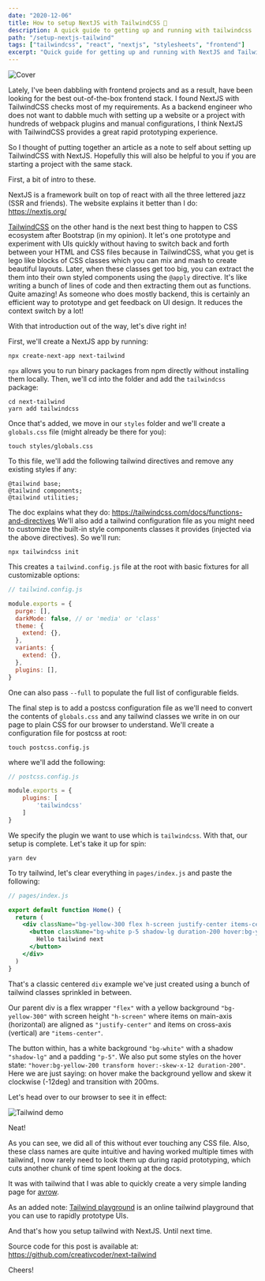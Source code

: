 ```yaml
---
date: "2020-12-06"
title: How to setup NextJS with TailwindCSS 🌊
description: A quick guide to getting up and running with tailwindcss
path: "/setup-nextjs-tailwind"
tags: ["tailwindcss", "react", "nextjs", "stylesheets", "frontend"]
excerpt: "Quick guide for getting up and running with NextJS and TailwindCSS"
---
```


![Cover](https://dev-to-uploads.s3.amazonaws.com/i/wkne1amv5nhxnp1553ps.png)

Lately, I've been dabbling with frontend projects and as a result, have been looking for the best out-of-the-box frontend stack. I found NextJS with TailwindCSS checks most of my requirements. As a backend engineer who does not want to dabble  much with setting up a website or a project with hundreds of webpack plugins and manual configurations, I think NextJS with TailwindCSS provides a great rapid prototyping experience.

So I thought of putting together an article as a note to self about setting up TailwindCSS with NextJS. Hopefully this will also be helpful to you if you are starting a project with the same stack.

First, a bit of intro to these. 

NextJS is a framework built on top of react with all the three lettered jazz (SSR and friends). The website explains it better than I do: https://nextjs.org/

[TailwindCSS](https://www.youtube.com/watch?v=3u_vIdnJYLc&t=10s) on the other hand is the next best thing to happen to CSS ecosystem after Bootstrap (in my opinion). It let's one prototype and experiment with UIs quickly without having to switch back and forth between your HTML and CSS files because in TailwindCSS, what you get is lego like blocks of CSS classes which you can mix and mash to create beautiful layouts. Later, when these classes get too big, you can extract the them into their own styled components using the `@apply` directive. It's like writing a bunch of lines of code and then extracting them out as functions. Quite amazing! As someone who does mostly backend, this is certainly an efficient way to prototype and get feedback on UI design. It reduces the context switch by a lot!

With that introduction out of the way, let's dive right in!

First, we'll create a NextJS app by running:

```
npx create-next-app next-tailwind
```

`npx` allows you to run binary packages from npm directly without installing them locally. Then, we'll cd into the folder and add the `tailwindcss` package:

```
cd next-tailwind
yarn add tailwindcss
```

Once that's added, we move in our `styles` folder and we'll create a `globals.css` file (might already be there for you):

```
touch styles/globals.css
```

To this file, we'll add the following tailwind directives and remove any existing styles if any:

```
@tailwind base;
@tailwind components;
@tailwind utilities;
```

The doc explains what they do: https://tailwindcss.com/docs/functions-and-directives
We'll also add a tailwind configuration file as you might need to customize the built-in style components classes it provides (injected via the above directives). So we'll run:

```
npx tailwindcss init
```

This creates a `tailwind.config.js` file at the root with basic fixtures for all customizable options:

```js
// tailwind.config.js

module.exports = {
  purge: [],
  darkMode: false, // or 'media' or 'class'
  theme: {
    extend: {},
  },
  variants: {
    extend: {},
  },
  plugins: [],
}

```

One can also pass `--full` to populate the full list of configurable fields.

The final step is to add a postcss configuration file as we'll need to convert the contents of `globals.css` and any tailwind classes we write in on our page to plain CSS for our browser to understand. We'll create a configuration file for postcss at root:

```
touch postcss.config.js
```

where we'll add the following:

```js
// postcss.config.js

module.exports = {
	plugins: [
		'tailwindcss'
	]
}

```

We specify the plugin we want to use which is `tailwindcss`. With that, our setup is complete. Let's take it up for spin: 

```
yarn dev
```

To try tailwind, let's clear everything in `pages/index.js` and paste the following:

```jsx
// pages/index.js

export default function Home() {
  return (
    <div className="bg-yellow-300 flex h-screen justify-center items-center">
      <button className="bg-white p-5 shadow-lg duration-200 hover:bg-yellow-200 transform hover:-skew-x-12">
        Hello tailwind next
      </button>
    </div>
  )
}
```

That's a classic centered `div` example we've just created using a bunch of tailwind classes sprinkled in between.

Our parent div is a flex wrapper `"flex"` with a yellow background `"bg-yellow-300"` with screen height `"h-screen"` where items on main-axis (horizontal) are aligned as `"justify-center"` and items on cross-axis (vertical) are `"items-center"`.

The button within, has a white background `"bg-white"` with a shadow `"shadow-lg"` and a padding `"p-5"`. We also put some styles on the hover state: `"hover:bg-yellow-200 transform hover:-skew-x-12 duration-200"`. Here we are just saying: on hover make the background yellow and skew it clockwise (-12deg) and transition with 200ms.

Let's head over to our browser to see it in effect:

![Tailwind demo](https://dev-to-uploads.s3.amazonaws.com/i/itr5o87lsxkugfi7zo3y.jpg)

Neat! 

As you can see, we did all of this without ever touching any CSS file. Also, these class names are quite intuitive and having worked multiple times with tailwind, I now rarely need to look them up during rapid prototyping, which cuts another chunk of time spent looking at the docs.

It was with tailwind that I was able to quickly create a very simple landing page for [avrow](https://creativcoder.dev/avrow).

As an added note: [Tailwind playground](https://play.tailwindcss.com/) is an online tailwind playground that you can use to rapidly prototype UIs.

And that's how you setup tailwind with NextJS. Until next time.

Source code for this post is available at: https://github.com/creativcoder/next-tailwind

Cheers!